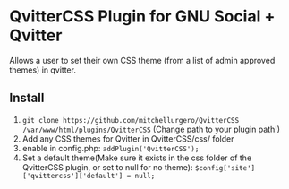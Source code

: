 # QvitterCSS Plugin for GNU Social + Qvitter

Allows a user to set their own CSS theme (from a list of admin approved themes) in qvitter.

## Install

1. ```git clone https://github.com/mitchellurgero/QvitterCSS /var/www/html/plugins/QvitterCSS``` (Change path to your plugin path!)
2. Add any CSS themes for Qvitter in QvitterCSS/css/ folder
3. enable in config.php: ```addPlugin('QvitterCSS');```
4. Set a default theme(Make sure it exists in the css folder of the QvitterCSS plugin, or set to null for no theme): ```$config['site']['qvittercss']['default'] = null;```
